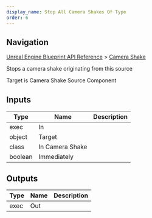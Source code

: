 ```yaml
---
display_name: Stop All Camera Shakes Of Type
order: 6
---
```

## Navigation

[Unreal Engine Blueprint API Reference](https://dev.epicgames.com/documentation/en-us/unreal-engine/BlueprintAPI) > [Camera Shake](https://dev.epicgames.com/documentation/en-us/unreal-engine/BlueprintAPI/CameraShake)

Stops a camera shake originating from this source

Target is Camera Shake Source Component

## Inputs

| Type | Name | Description |
| --- | --- | --- |
| exec | In |  |
| object | Target |  |
| class | In Camera Shake |  |
| boolean | Immediately |  |

## Outputs

| Type | Name | Description |
| --- | --- | --- |
| exec | Out |  |
